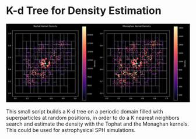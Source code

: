 # K-d Tree for Density Estimation

![Alt text](partition_dens.png)

This small script builds a K-d tree on a periodic domain filled with superparticles at random positions, in order to do a K nearest neighbors search and estimate the density with the Tophat and the Monaghan kernels. This could be used for astrophysical SPH simulations.
